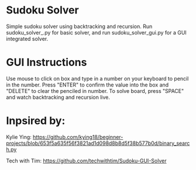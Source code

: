 # Sudoku Solver
Simple sudoku solver using backtracking and recursion. Run sudoku_solver_.py for basic solver, and run sudoku_solver_gui.py for a GUI integrated solver. 

# GUI Instructions
Use mouse to click on box and type in a number on your keyboard to pencil in the number. Press "ENTER" to confirm the value into the box and "DELETE" to clear the penciled in number. To solve board, press "SPACE" and watch backtracking and recursion live.

# Inpsired by: 
Kylie Ying: https://github.com/kying18/beginner-projects/blob/653f5a635f56f3821ad1d098d8b8d5f38b577b0d/binary_search.py 

Tech with Tim: https://github.com/techwithtim/Sudoku-GUI-Solver